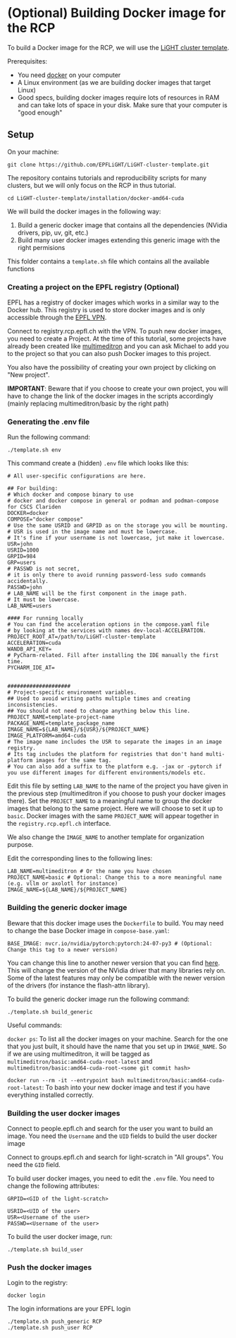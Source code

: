 # (Optional) Building Docker image for the RCP


To build a Docker image for the RCP, we will use the [LiGHT cluster template](https://github.com/EPFLiGHT/LiGHT-cluster-template).

Prerequisites:
- You need [docker](https://www.docker.com/) on your computer
- A Linux environment (as we are building docker images that target Linux)
- Good specs, building docker images require lots of resources in RAM and can take lots of space in your disk. Make sure that your computer is "good enough"

## Setup

On your machine:

```
git clone https://github.com/EPFLiGHT/LiGHT-cluster-template.git
```

The repository contains tutorials and reproducibility scripts for many clusters, but we will only focus on the RCP in thus tutorial.

```
cd LiGHT-cluster-template/installation/docker-amd64-cuda
```

We will build the docker images in the following way:

1. Build a generic docker image that contains all the dependencies (NVidia drivers, pip, uv, git, etc.)
2. Build many user docker images extending this generic image with the right permisions

This folder contains a `template.sh` file which contains all the available functions

### Creating a project on the EPFL registry (Optional)

EPFL has a registry of docker images which works in a similar way to the Docker hub. This registry is used to store docker images and is only accessible through the [EPFL VPN](https://www.epfl.ch/campus/services/ressources-informatiques/network-services-reseau/acces-intranet-a-distance/clients-vpn-disponibles/).

Connect to registry.rcp.epfl.ch with the VPN. To push new docker images, you need to create a Project. At the time of this tutorial, some projects have already been created like [multimeditron](https://registry.rcp.epfl.ch/harbor/projects/316/members/summary) and you can ask Michael to add you to the project so that you can also push Docker images to this project.

You also have the possibility of creating your own project by clicking on "New project". 

__IMPORTANT__: Beware that if you choose to create your own project, you will have to change the link of the docker images in the scripts accordingly (mainly replacing multimeditron/basic by the right path)

### Generating the .env file

Run the following command:

```
./template.sh env
```

This command create a (hidden) `.env` file which looks like this:

```
# All user-specific configurations are here.

## For building:
# Which docker and compose binary to use
# docker and docker compose in general or podman and podman-compose for CSCS Clariden
DOCKER=docker
COMPOSE="docker compose"
# Use the same USRID and GRPID as on the storage you will be mounting.
# USR is used in the image name and must be lowercase.
# It's fine if your username is not lowercase, jut make it lowercase.
USR=john
USRID=1000
GRPID=984
GRP=users
# PASSWD is not secret,
# it is only there to avoid running password-less sudo commands accidentally.
PASSWD=john
# LAB_NAME will be the first component in the image path.
# It must be lowercase.
LAB_NAME=users

#### For running locally
# You can find the acceleration options in the compose.yaml file
# by looking at the services with names dev-local-ACCELERATION.
PROJECT_ROOT_AT=/path/to/LiGHT-cluster-template
ACCELERATION=cuda
WANDB_API_KEY=
# PyCharm-related. Fill after installing the IDE manually the first time.
PYCHARM_IDE_AT=


####################
# Project-specific environment variables.
## Used to avoid writing paths multiple times and creating inconsistencies.
## You should not need to change anything below this line.
PROJECT_NAME=template-project-name
PACKAGE_NAME=template_package_name
IMAGE_NAME=${LAB_NAME}/${USR}/${PROJECT_NAME}
IMAGE_PLATFORM=amd64-cuda
# The image name includes the USR to separate the images in an image registry.
# Its tag includes the platform for registries that don't hand multi-platform images for the same tag.
# You can also add a suffix to the platform e.g. -jax or -pytorch if you use different images for different environments/models etc.
```

Edit this file by setting `LAB_NAME` to the name of the project you have given in the previous step (multimeditron if you choose to push your docker images there).
Set the `PROJECT_NAME` to a meaningful name to group the docker images that belong to the same project. Here we will choose to set it up to `basic`. Docker images with the same `PROJECT_NAME` will appear together in the `registry.rcp.epfl.ch` interface.

We also change the `IMAGE_NAME` to another template for organization purpose.

Edit the corresponding lines to the following lines:

```
LAB_NAME=multimeditron # Or the name you have chosen
PROJECT_NAME=basic # Optional: Change this to a more meaningful name (e.g. vllm or axolotl for instance)
IMAGE_NAME=${LAB_NAME}/${PROJECT_NAME}
```

### Building the generic docker image

Beware that this docker image uses the `Dockerfile` to build. You may need to change the base Docker image in `compose-base.yaml`:

```
BASE_IMAGE: nvcr.io/nvidia/pytorch:pytorch:24-07-py3 # (Optional: Change this tag to a newer version)
```

You can change this line to another newer version that you can find [here](https://catalog.ngc.nvidia.com/orgs/nvidia/containers/pytorch/tags). This will change the version of the NVidia driver that many libraries rely on. Some of the latest features may only be compatible with the newer version of the drivers (for instance the flash-attn library).

To build the generic docker image run the following command:

```
./template.sh build_generic
```

Useful commands:

`docker ps`: To list all the docker images on your machine. Search for the one that you just built, it should have the name that you set up in `IMAGE_NAME`. So if we are using multimeditron, it will be tagged as `multimeditron/basic:amd64-cuda-root-latest` and `multimeditron/basic:amd64-cuda-root-<some git commit hash>`

`docker run --rm -it --entrypoint bash multimeditron/basic:amd64-cuda-root-latest`: To bash into your new docker image and test if you have everything installed correctly.

### Building the user docker images

Connect to people.epfl.ch and search for the user you want to build an image. You need the `Username` and the `UID` fields to build the user docker image

Connect to groups.epfl.ch and search for light-scratch in "All groups". You need the `GID` field.

To build user docker images, you need to edit the `.env` file. You need to change the following attributes:

```
GRPID=<GID of the light-scratch>

USRID=<UID of the user>
USR=<Username of the user>
PASSWD=<Username of the user>
```


To build the user docker image, run:

```
./template.sh build_user
```

### Push the docker images

Login to the registry:

```
docker login
```

The login informations are your EPFL login

```
./template.sh push_generic RCP
./template.sh push_user RCP
```


